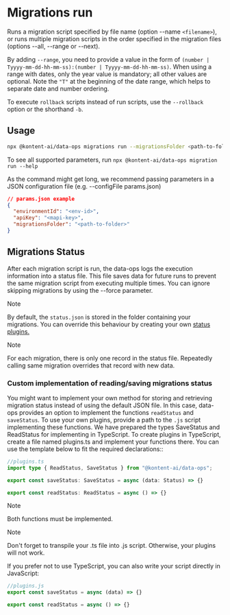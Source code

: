 # Migrations run

Runs a migration script specified by file name (option --name `<filename>`), or runs multiple migration scripts in the order specified in the migration files (options --all, --range or --next).

By adding `--range`, you need to provide a value in the form of `(number | Tyyyy-mm-dd-hh-mm-ss):(number | Tyyyy-mm-dd-hh-mm-ss)`. When using a range with dates, only the year value is mandatory; all other values are optional. Note the `"T"` at the beginning of the date range, which helps to separate date and number ordering.

To execute `rollback` scripts instead of run scripts, use the `--rollback` option or the shorthand `-b`.

## Usage
```bash
npx @kontent-ai/data-ops migrations run --migrationsFolder <path-to-folder> --environmentId <env-id> --apiKey <mapi-key>
```
To see all supported parameters, run `npx @kontent-ai/data-ops migration run --help`
  
As the command might get long, we recommend passing parameters in a JSON configuration file (e.g. --configFile params.json)
```JSON
// params.json example
{
  "environmentId": "<env-id>",
  "apiKey": "<mapi-key>",
  "migrationsFolder": "<path-to-folder>"
}
```

## Migrations Status
After each migration script is run, the data-ops logs the execution information into a status file. This file saves data for future runs to prevent the same migration script from executing multiple times. You can ignore skipping migrations by using the --force parameter. 

>[!NOTE]
> By default, the `status.json` is stored in the folder containing your migrations. 
> You can override this behaviour by creating your own [status plugins.](#custom-implementation-of-readingsaving-migrations-status) 

> [!NOTE] 
> For each migration, there is only one record in the status file. Repeatedly calling same migration overrides that record with new data.

### Custom implementation of reading/saving migrations status

You might want to implement your own method for storing and retrieving migration status instead of using the default JSON file. In this case, data-ops provides an option to implement the functions `readStatus` and `saveStatus`. To use your own plugins, provide a path to the `.js` script implementing these functions.  We have prepared the types SaveStatus and ReadStatus for implementing in TypeScript. To create plugins in TypeScript, create a file named plugins.ts and implement your functions there. You can use the template below to fit the required declarations::

```ts
//plugins.ts
import type { ReadStatus, SaveStatus } from "@kontent-ai/data-ops";

export const saveStatus: SaveStatus = async (data: Status) => {}

export const readStatus: ReadStatus = async () => {}
```

> [!NOTE] 
> Both functions must be implemented.

> [!NOTE] 
> Don't forget to transpile your .ts file into .js script. Otherwise, your plugins will not work.

If you prefer not to use TypeScript, you can also write your script directly in JavaScript:

```js
//plugins.js
export const saveStatus = async (data) => {}

export const readStatus = async () => {}
``` 





